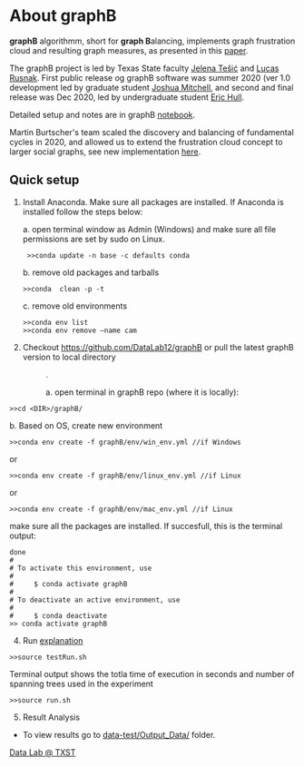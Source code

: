 # About graphB

**graphB** algorithmm, short for **graph B**alancing, implements graph frustration cloud and resulting graph measures, as presented in this [paper](https://arxiv.org/abs/2009.07776).  


The graphB project is led by  Texas State faculty [Jelena Tešić](jtesic.github.io) and [Lucas Rusnak](https://www.math.txstate.edu/about/people/faculty/rusnak.html). First public release og graphB software was summer 2020 (ver 1.0 development led by graduate student [Joshua Mitchell](https://lelon.io/), and second and final release was Dec 2020, led by undergraduate student [Eric Hull](https://github.com/hullo-eric).  

Detailed setup and notes are in graphB [notebook](GRAPHB.md). 

Martin Burtscher's team scaled the discovery and balancing of fundamental cycles in 2020, and allowed us to extend the frustration cloud concept to larger social graphs, see new implementation [here](https://userweb.cs.txstate.edu/~burtscher/research/graphB/).



## Quick setup


1. Install Anaconda. Make sure all packages are installed.  If Anaconda is installed follow the steps below: 

    a. open terminal window as Admin (Windows) and make sure all file permissions are set by sudo on Linux.
	```
     >>conda update -n base -c defaults conda 
	```
    b. remove old packages and tarballs
	```
    >>conda  clean -p -t
	```
    c. remove old environments
	```
    >>conda env list
    >>conda env remove –name cam 
	```

2. Checkout https://github.com/DataLab12/graphB or pull the latest graphB version to local directory <DIR> .

   a. open terminal in graphB repo (where it is locally):
```
>>cd <DIR>/graphB/
```
   b. Based on OS, create new environment 
```
>>conda env create -f graphB/env/win_env.yml //if Windows
```
or 
```
>>conda env create -f graphB/env/linux_env.yml //if Linux
```
or 
```
>>conda env create -f graphB/env/mac_env.yml //if Linux
```
make sure all the packages are installed. If succesfull, this is the terminal output:
```
done
#
# To activate this environment, use
#
#     $ conda activate graphB
#
# To deactivate an active environment, use
#
#     $ conda deactivate
>> conda activate graphB
```
   
4. Run 
 [explanation](configs/README.md)
```
>>source testRun.sh
```
Terminal output shows the totla time of execution in seconds and number of spanning trees used in the experiment 
```
>>source run.sh
```

5. Result Analysis 
* To view results go to [data-test/Output_Data/](data-test/Output_Data/) folder. 

[Data Lab @ TXST](DataLab12.github.io)
